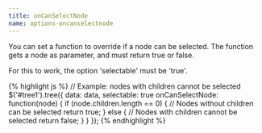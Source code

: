```yaml
---
title: onCanSelectNode
name: options-oncanselectnode
---
```


You can set a function to override if a node can be selected. The function gets a node as parameter, and must return true or false.

For this to work, the option 'selectable' must be 'true'.

{% highlight js %}
// Example: nodes with children cannot be selected
$('#tree1').tree({
    data: data,
    selectable: true
    onCanSelectNode: function(node) {
        if (node.children.length == 0) {
            // Nodes without children can be selected
            return true;
        }
        else {
            // Nodes with children cannot be selected
            return false;
        }
    }
});
{% endhighlight %}
